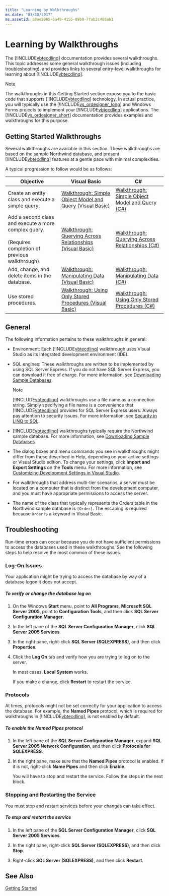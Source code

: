 ```yaml
---
title: "Learning by Walkthroughs"
ms.date: "03/30/2017"
ms.assetid: a8ae2965-6a49-4155-89b0-7fab2c488ab1
---
```

# Learning by Walkthroughs
The [!INCLUDE[vbtecdlinq](../../../../../../includes/vbtecdlinq-md.md)] documentation provides several walkthroughs. This topic addresses some general walkthrough issues (including troubleshooting), and provides links to several entry-level walkthroughs for learning about [!INCLUDE[vbtecdlinq](../../../../../../includes/vbtecdlinq-md.md)].  

> [!NOTE]
>  The walkthroughs in this Getting Started section expose you to the basic code that supports [!INCLUDE[vbtecdlinq](../../../../../../includes/vbtecdlinq-md.md)] technology. In actual practice, you will typically use the [!INCLUDE[vs_ordesigner_long](../../../../../../includes/vs-ordesigner-long-md.md)] and Windows Forms projects to implement your [!INCLUDE[vbtecdlinq](../../../../../../includes/vbtecdlinq-md.md)] applications. The [!INCLUDE[vs_ordesigner_short](../../../../../../includes/vs-ordesigner-short-md.md)] documentation provides examples and walkthroughs for this purpose.  

## Getting Started Walkthroughs  
 Several walkthroughs are available in this section. These walkthroughs are based on the sample Northwind database, and present [!INCLUDE[vbtecdlinq](../../../../../../includes/vbtecdlinq-md.md)] features at a gentle pace with minimal complexities.  

 A typical progression to follow would be as follows:  


|Objective|Visual Basic|C#|  
|---------------|------------------|---------|  
|Create an entity class and execute a simple query.|[Walkthrough: Simple Object Model and Query (Visual Basic)](../../../../../../docs/framework/data/adonet/sql/linq/walkthrough-simple-object-model-and-query-visual-basic.md)|[Walkthrough: Simple Object Model and Query (C#)](../../../../../../docs/framework/data/adonet/sql/linq/walkthrough-simple-object-model-and-query-csharp.md)|  
|Add a second class and execute a more complex query.<br /><br /> (Requires completion of previous walkthrough).|[Walkthrough: Querying Across Relationships (Visual Basic)](../../../../../../docs/framework/data/adonet/sql/linq/walkthrough-querying-across-relationships-visual-basic.md)|[Walkthrough: Querying Across Relationships (C#)](../../../../../../docs/framework/data/adonet/sql/linq/walkthrough-querying-across-relationships-csharp.md)|  
|Add, change, and delete items in the database.|[Walkthrough: Manipulating Data (Visual Basic)](../../../../../../docs/framework/data/adonet/sql/linq/walkthrough-manipulating-data-visual-basic.md)|[Walkthrough: Manipulating Data (C#)](../../../../../../docs/framework/data/adonet/sql/linq/walkthrough-manipulating-data-csharp.md)|  
|Use stored procedures.|[Walkthrough: Using Only Stored Procedures (Visual Basic)](../../../../../../docs/framework/data/adonet/sql/linq/walkthrough-using-only-stored-procedures-visual-basic.md)|[Walkthrough: Using Only Stored Procedures (C#)](../../../../../../docs/framework/data/adonet/sql/linq/walkthrough-using-only-stored-procedures-csharp.md)|  

## General  
 The following information pertains to these walkthroughs in general:  

- Environment: Each [!INCLUDE[vbtecdlinq](../../../../../../includes/vbtecdlinq-md.md)] walkthrough uses Visual Studio as its integrated development environment (IDE).  

- SQL engines: These walkthroughs are written to be implemented by using SQL Server Express. If you do not have SQL Server Express, you can download it free of charge. For more information, see [Downloading Sample Databases](../../../../../../docs/framework/data/adonet/sql/linq/downloading-sample-databases.md).  

  > [!NOTE]
  >  [!INCLUDE[vbtecdlinq](../../../../../../includes/vbtecdlinq-md.md)] walkthroughs use a file name as a connection string. Simply specifying a file name is a convenience that [!INCLUDE[vbtecdlinq](../../../../../../includes/vbtecdlinq-md.md)] provides for SQL Server Express users. Always pay attention to security issues. For more information, see [Security in LINQ to SQL](../../../../../../docs/framework/data/adonet/sql/linq/security-in-linq-to-sql.md).  

- [!INCLUDE[vbtecdlinq](../../../../../../includes/vbtecdlinq-md.md)] walkthroughs typically require the Northwind sample database. For more information, see [Downloading Sample Databases](../../../../../../docs/framework/data/adonet/sql/linq/downloading-sample-databases.md).  

- The dialog boxes and menu commands you see in walkthroughs might differ from those described in Help, depending on your active settings or Visual Studio edition. To change your settings, click **Import and Export Settings** on the **Tools** menu. For more information, see [Customizing Development Settings in Visual Studio](http://msdn.microsoft.com/library/22c4debb-4e31-47a8-8f19-16f328d7dcd3).  

- For walkthroughs that address multi-tier scenarios, a server must be located on a computer that is distinct from the development computer, and you must have appropriate permissions to access the server.  

- The name of the class that typically represents the Orders table in the Northwind sample database is `[Order]`. The escaping is required because `Order` is a keyword in Visual Basic.  

## Troubleshooting  
 Run-time errors can occur because you do not have sufficient permissions to access the databases used in these walkthroughs. See the following steps to help resolve the most common of these issues.  

### Log-On Issues  
 Your application might be trying to access the database by way of a database logon it does not accept.  

##### To verify or change the database log on  

1. On the Windows **Start** menu, point to **All Programs**, **Microsoft SQL Server 2005**, point to **Configuration Tools**, and then click **SQL Server Configuration Manager**.  

2. In the left pane of the **SQL Server Configuration Manager**, click **SQL Server 2005 Services**.  

3. In the right pane, right-click **SQL Server (SQLEXPRESS)**, and then click **Properties**.  

4. Click the **Log On** tab and verify how you are trying to log on to the server.  

    In most cases, **Local System** works.  

    If you make a change, click **Restart** to restart the service.  

### Protocols  
 At times, protocols might not be set correctly for your application to access the database. For example, the **Named Pipes** protocol, which is required for walkthroughs in [!INCLUDE[vbtecdlinq](../../../../../../includes/vbtecdlinq-md.md)], is not enabled by default.  

##### To enable the Named Pipes protocol  

1. In the left pane of the **SQL Server Configuration Manager**, expand **SQL Server 2005 Network Configuration**, and then click **Protocols for SQLEXPRESS**.  

2. In the right pane, make sure that the **Named Pipes** protocol is enabled. If it is not, right-click **Name Pipes** and then click **Enable**.  

    You will have to stop and restart the service. Follow the steps in the next block.  

### Stopping and Restarting the Service  
 You must stop and restart services before your changes can take effect.  

##### To stop and restart the service  

1. In the left pane of the **SQL Server Configuration Manager**, click **SQL Server 2005 Services**.  

2. In the right pane, right-click **SQL Server (SQLEXPRESS)**, and then click **Stop**.  

3. Right-click **SQL Server (SQLEXPRESS)**, and then click **Restart**.  

## See Also  
 [Getting Started](../../../../../../docs/framework/data/adonet/sql/linq/getting-started.md)
